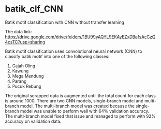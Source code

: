 # batik_clf_CNN
Batik motif classification with CNN without transfer learning

The data link:
https://drive.google.com/drive/folders/1BU99yAQYL9EKAyEZxDBafsAcGzQ4csTC?usp=sharing

Batik motif classification uses convolutional neural network (CNN) to classify batik motif into one of the following classes:
1. Gajah Oling
2. Kawung
3. Mega Mendung
4. Parang
5. Pucuk Rebung

The original scrapped data is augmented until the total count for each class is around 1000.
There are two CNN models, single-branch model and multi-branch model. The multi-branch model was created because the single-branch model was unable to perform well with 64% validation accuracy. The multi-branch model fixed that issue and managed to perform with 92% accuracy on validation data.

